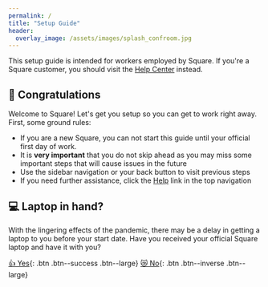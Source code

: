 ```yaml
---
permalink: /
title: "Setup Guide"
header:
  overlay_image: /assets/images/splash_confroom.jpg
---
```


This setup guide is intended for workers employed by Square. If you're a Square customer, you should visit the [Help Center](https://squareup.com/help/) instead.

## 🎉 Congratulations
Welcome to Square! Let's get you setup so you can get to work right away. First, some ground rules:

* If you are a new Square, you can not start this guide until your official first day of work.
* It is __very important__ that you do not skip ahead as you may miss some important steps that will cause issues in the future
* Use the sidebar navigation or your back button to visit previous steps
* If you need further assistance, click the [Help](/help) link in the top navigation

## 💻 Laptop in hand?
With the lingering effects of the pandemic, there may be a delay in getting a laptop to you before your start date. Have you received your official Square laptop and have it with you?

[👍 Yes](/os){: .btn .btn--success .btn--large} [😿 No](/alt){: .btn .btn--inverse .btn--large}
